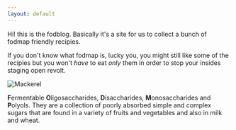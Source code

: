 ```yaml
---
layout: default
---
```


<div class="lead pretty-links">
  Hi! this is the fodblog. Basically it's a site for us to collect a bunch of fodmap friendly recipies.

  If you don't know what fodmap is, lucky you, you might still like some of the recipies but you won't *have* to eat *only*  them in order to stop your insides staging open revolt. 
  
  ![Mackerel]({{https://fodblog.github.io/}}/assets/pictures/mackerel.gif)
  
 **F**ermentable **O**ligosaccharides, **D**isaccharides, **M**onosaccharides and **P**olyols. They are a collection of poorly absorbed simple and complex sugars that are found in a variety of fruits and vegetables and also in milk and wheat.  

</div>
